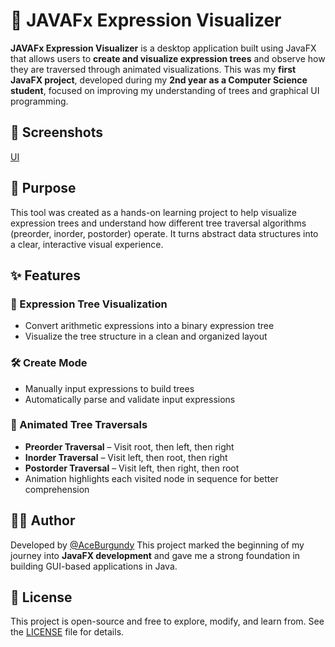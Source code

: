 # 🌿 JAVAFx Expression Visualizer

**JAVAFx Expression Visualizer** is a desktop application built using JavaFX that allows users to **create and visualize expression trees** and observe how they are traversed through animated visualizations. This was my **first JavaFX project**, developed during my **2nd year as a Computer Science student**, focused on improving my understanding of trees and graphical UI programming.

## 📸 Screenshots

[UI](expression-tree-visualizer.gif)

## 🎯 Purpose

This tool was created as a hands-on learning project to help visualize expression trees and understand how different tree traversal algorithms (preorder, inorder, postorder) operate. It turns abstract data structures into a clear, interactive visual experience.

## ✨ Features

### 🌳 Expression Tree Visualization

* Convert arithmetic expressions into a binary expression tree
* Visualize the tree structure in a clean and organized layout

### 🛠️ Create Mode

* Manually input expressions to build trees
* Automatically parse and validate input expressions

### 🔁 Animated Tree Traversals

* **Preorder Traversal** – Visit root, then left, then right
* **Inorder Traversal** – Visit left, then root, then right
* **Postorder Traversal** – Visit left, then right, then root
* Animation highlights each visited node in sequence for better comprehension

## 🧑‍💻 Author

Developed by [@AceBurgundy](https://github.com/AceBurgundy)
This project marked the beginning of my journey into **JavaFX development** and gave me a strong foundation in building GUI-based applications in Java.

## 📄 License

This project is open-source and free to explore, modify, and learn from.
See the [LICENSE](https://github.com/AceBurgundy/JAVAFx-ExpressionTree-Visualizer/blob/master/LICENSE) file for details.

